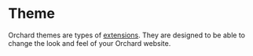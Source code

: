 # Theme


Orchard themes are types of [extensions](Extension). They are designed to be able to change the look and feel of your Orchard website.